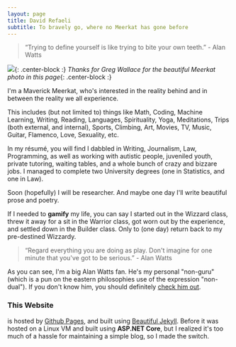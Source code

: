 ```yaml
---
layout: page
title: David Refaeli
subtitle: To bravely go, where no Meerkat has gone before
---
```


> “Trying to define yourself is like trying to bite your own teeth.” - Alan Watts

![](../img/Meerkat.jpg){: .center-block :}
*Thanks for Greg Wallace for the beautiful Meerkat photo in this page*{: .center-block :}

I'm a Maverick Meerkat, who's interested in the reality behind and in between the reality we all experience. 

This includes (but not limited to) things like Math, Coding, Machine Learning, Writing, Reading, Languages, Spirituality, Yoga, Meditations, Trips (both external, and internal), Sports, Climbing, Art, Movies, TV, Music, Guitar, Flamenco, Love, Sexuality, etc. 

In my résumé, you will find I dabbled in Writing, Journalism, Law, Programming, as well as working with autistic people, juveniled youth, private tutoring, waiting tables, and a whole bunch of crazy and bizzare jobs. I managed to complete two University degrees (one in Statistics, and one in Law). 

Soon (hopefully) I will be researcher. And maybe one day I'll write beautiful prose and poetry.

If I needed to **gamify** my life, you can say I started out in the Wizzard class, threw it away for a sit in the Warrior class, got worn out by the experience, and settled down in the Builder class. Only to (one day) return back to my pre-destined Wizzardy. 

> “Regard everything you are doing as play. Don't imagine for one minute that you've got to be serious.” - Alan Watts

As you can see, I'm a big Alan Watts fan. He's my personal "non-guru" (which is a pun on the eastern philosophies use of the expression "non-dual"). If you don't know him, you should definitely [check him out](https://www.youtube.com/results?search_query=Alan+Watts). 

### This Website

is hosted by [Github Pages](https://pages.github.com/), and built using [Beautiful Jekyll](https://github.com/daattali/beautiful-jekyll). Before it was hosted on a Linux VM and built using **ASP.NET Core**, but I realized it's too much of a hassle for maintaining a simple blog, so I made the switch.

